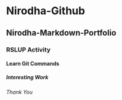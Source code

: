 # Nirodha-Github
## Nirodha-Markdown-Portfolio
### RSLUP Activity
#### Learn Git Commands
##### Interesting Work
###### Thank You
